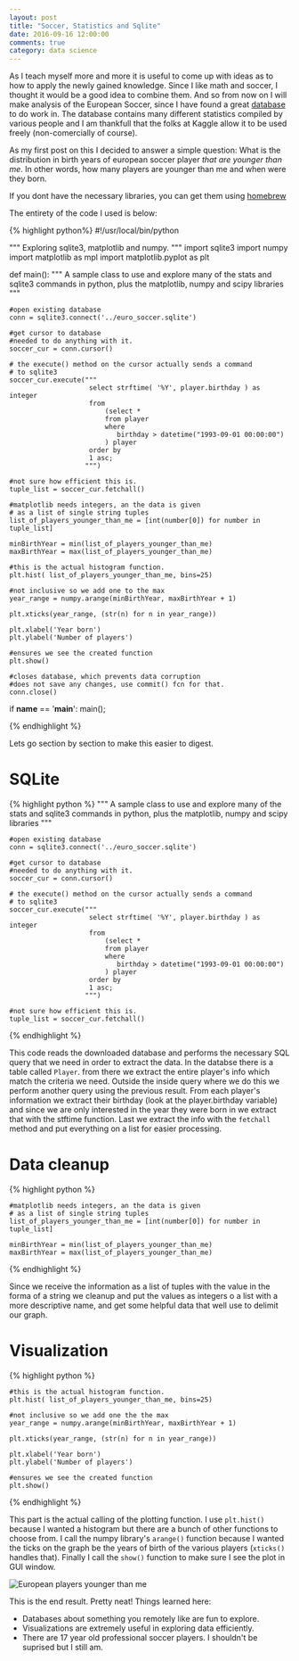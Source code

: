 ```yaml
---
layout: post
title: "Soccer, Statistics and Sqlite"
date: 2016-09-16 12:00:00
comments: true
category: data science
---
```



As I teach myself more and more it is useful to come up with ideas as to how to apply the newly
gained knowledge. Since I like math and soccer, I thought it would be a good idea to combine
them. And so from now on I will make analysis of the European Soccer, since I have found a great
[database][kaggle_soccer] to do work in. The database contains many different statistics
compiled by various people and I am thankfull that the folks at Kaggle allow it to be used
freely (non-comercially of course).

As my first post on this I decided to answer a simple question: What is the distribution in
birth years of european soccer player *that are younger than me*. In other words, how many
players are younger than me and when were they born.

If you dont have the necessary libraries, you can get them using [homebrew](brew.sh)


The entirety of the code I used is below:

{% highlight python%}
#!/usr/local/bin/python

"""
Exploring sqlite3, matplotlib and numpy.
"""
import sqlite3
import numpy
import matplotlib as mpl
import matplotlib.pyplot as plt

def main():
    """
    A sample class to use and explore many of the stats and sqlite3
    commands in python, plus the matplotlib, numpy and scipy libraries
    """

    #open existing database
    conn = sqlite3.connect('../euro_soccer.sqlite')

    #get cursor to database
    #needed to do anything with it.
    soccer_cur = conn.cursor()

    # the execute() method on the cursor actually sends a command
    # to sqlite3
    soccer_cur.execute("""
                        select strftime( '%Y', player.birthday ) as integer
                        from
                            (select *
                            from player
                            where
                               birthday > datetime("1993-09-01 00:00:00")
                            ) player
                        order by 
                        1 asc;
                       """)

    #not sure how efficient this is.
    tuple_list = soccer_cur.fetchall()

    #matplotlib needs integers, an the data is given
    # as a list of single string tuples
    list_of_players_younger_than_me = [int(number[0]) for number in tuple_list]
    
    minBirthYear = min(list_of_players_younger_than_me)
    maxBirthYear = max(list_of_players_younger_than_me)

    #this is the actual histogram function.
    plt.hist( list_of_players_younger_than_me, bins=25)
    
    #not inclusive so we add one to the max
    year_range = numpy.arange(minBirthYear, maxBirthYear + 1)

    plt.xticks(year_range, (str(n) for n in year_range))

    plt.xlabel('Year born')
    plt.ylabel('Number of players')

    #ensures we see the created function
    plt.show()

    #closes database, which prevents data corruption
    #does not save any changes, use commit() fcn for that.
    conn.close()

if __name__ == '__main__':
    main();

{% endhighlight %}

Lets go section by section to make this easier to digest.

# SQLite

{% highlight python %}
    """
    A sample class to use and explore many of the stats and sqlite3
    commands in python, plus the matplotlib, numpy and scipy libraries
    """

    #open existing database
    conn = sqlite3.connect('../euro_soccer.sqlite')

    #get cursor to database
    #needed to do anything with it.
    soccer_cur = conn.cursor()

    # the execute() method on the cursor actually sends a command
    # to sqlite3
    soccer_cur.execute("""
                        select strftime( '%Y', player.birthday ) as integer
                        from
                            (select *
                            from player
                            where
                               birthday > datetime("1993-09-01 00:00:00")
                            ) player
                        order by 
                        1 asc;
                       """)

    #not sure how efficient this is.
    tuple_list = soccer_cur.fetchall()


{% endhighlight %}

This code reads the downloaded database and performs the necessary SQL query that we need in 
order to extract the data. In the databse there is a table called `Player`. from there we
extract the entire player's info which match the criteria we need. Outside the inside query
where we do this we perform another query using the previous result. From each player's
information we extract their birthday (look at the player.birthday variable) and since we are
only interested in the year they were born in we extract that with the stftime function.
Last we extract the info with the `fetchall` method and put everything on a list for easier
processing.

# Data cleanup

{% highlight python %}

    #matplotlib needs integers, an the data is given
    # as a list of single string tuples
    list_of_players_younger_than_me = [int(number[0]) for number in tuple_list]
    
    minBirthYear = min(list_of_players_younger_than_me)
    maxBirthYear = max(list_of_players_younger_than_me)

{% endhighlight %}

Since we receive the information as a list of tuples with the value in the forma of a string
we cleanup and put the values as integers o a list with a more descriptive name, and get some
helpful data that well use to delimit our graph.

# Visualization

{% highlight python %}

    #this is the actual histogram function.
    plt.hist( list_of_players_younger_than_me, bins=25)
    
    #not inclusive so we add one the the max
    year_range = numpy.arange(minBirthYear, maxBirthYear + 1)

    plt.xticks(year_range, (str(n) for n in year_range))

    plt.xlabel('Year born')
    plt.ylabel('Number of players')

    #ensures we see the created function
    plt.show()
 
{% endhighlight     %}

This part is the actual calling of the plotting function. I use `plt.hist()` because I wanted a 
histogram but there are a bunch of other functions to choose from. I call the numpy library's
`arange()` function because I wanted the ticks on the graph be the years of birth of the various
players (`xticks()` handles that). Finally I call the `show()` function to make sure I see the
plot in GUI window. 

![European players younger than me]({{site.url}}/assets/players_younger_than_me.png)  

This is the end result. Pretty neat! Things learned here:
* Databases about something you remotely like are fun to explore.
* Visualizations are extremely useful in exploring data efficiently. 
* There are 17 year old professional soccer players. I shouldn't be suprised but I still am.

[kaggle_soccer]: https://www.kaggle.com/hugomathien/soccer
